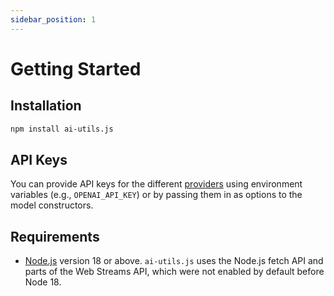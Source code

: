 ```yaml
---
sidebar_position: 1
---
```


# Getting Started

## Installation

```bash
npm install ai-utils.js
```

## API Keys

You can provide API keys for the different [providers](/integration/model-provider/) using environment variables (e.g., `OPENAI_API_KEY`) or by passing them in as options to the model constructors.

## Requirements

- [Node.js](https://nodejs.org/en/download/) version 18 or above. `ai-utils.js` uses the Node.js fetch API and parts of the Web Streams API, which were not enabled by default before Node 18.
